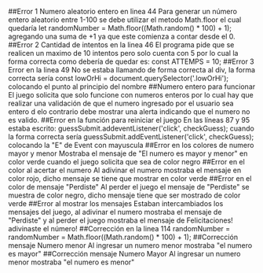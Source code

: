 ##Error 1 Numero aleatorio entero en linea 44
Para generar un número entero aleatorio entre 1-100 se debe utilizar el metodo Math.floor el cual quedaría let randomNumber = Math.floor((Math.random() * 100) + 1); agregando una suma de +1 ya que este comienza a contar desde el 0.
##Error 2 Cantidad de intentos en la linea 46
El programa pide que se realicen un maximo de 10 intentos pero solo cuenta con 5 por lo cual la forma correcta como debería de quedar es: const ATTEMPS = 10;
##Error 3 Error en la linea 49
No se estaba llamando de forma correcta al div, la forma correcta sería const lowOrHi = document.querySelector('.lowOrHi'); colocando el punto al principio del nombre
##Numero entero para funcionar
El juego solicita que solo funcione con numeros enteros por lo cual hay que realizar una validación de que el numero ingresado por el usuario sea entero d elo contrario debe mostrar una alerta indicando que el numero no es valido.
##Error en la función para reiniciar el juego
En las líneas 87 y 95 estaba escrito: guessSubmit.addeventListener('click', checkGuess); cuando la forma correcta sería guessSubmit.addEventListener('click', checkGuess); colocando la "E" de Event con mayuscula
##Error en los colores de numero mayor y menor
Mostraba el mensaje de "El numero es mayor y menor" en color verde cuando el juego solicita que sea de color negro
##Error en el color al acertar el numero
Al adivinar el numero mostraba el mensaje en color rojo, dicho mensaje se tiene que mostrar en color verde
##Error en el color de mensaje "Perdiste"
Al perder el juego el mensaje de "Perdiste" se muestra de color negro, dicho mensaje tiene que ser mostrado de color verde
##Error al mostrar los mensajes
Estaban intercambiados los mensajes del juego, al adivinar el numero mostraba el mensaje de "Perdiste" y al perder el juego mostraba el mensaje de Felicitaciones! adivinaste el número!
##Corrección en la linea 114
randomNumber = randomNumber = Math.floor((Math.random() * 100) + 1);
##Corrección mensaje Numero menor
Al ingresar un numero menor mostraba "el numero es mayor" 
##Corrección mensaje Numero Mayor
Al ingresar un numero menor mostraba "el numero es menor"
